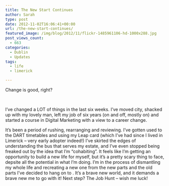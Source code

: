 ```yaml
---
title: The New Start Continues
author: Sarah
type: post
date: 2012-11-02T16:06:41+00:00
url: /the-new-start-continues/
featured_image: /img/blog/2012/11/flickr-1485961106-hd-1000x288.jpg
post_views_count:
  - 663
categories:
  - Dublin
  - Updates
tags:
  - life
  - limerick

---
```

Change is good, right?

&nbsp;

I’ve changed a LOT of things in the last six weeks. I’ve moved city, shacked up with my lovely man, left my job of six years (on and off, mostly on) and started a course in Digital Marketing with a view to a career change.

<div>
  <p>
    It’s been a period of rushing, rearranging and reviewing. I’ve gotten used to the DART timetables and using my Leap card (which I’ve had since I lived in Limerick &#8211; very early adopter indeed!) I’ve skirted the edges of understanding the bus that serves my estate, and I’ve even stopped being freaked out by the idea that I’m “cohabiting”. It feels like I’m getting an opportunity to build a new life for myself, but it’s a pretty scary thing to face, depsite all the potential in what I’m doing. I’m in the process of dismantling my whole life and recreating a new one from the new parts and the old parts I’ve decided to hang on to . It’s a brave new world, and it demands a brave new me to go with it! Next step? The Job Hunt &#8211; wish me luck!
  </p>
</div>